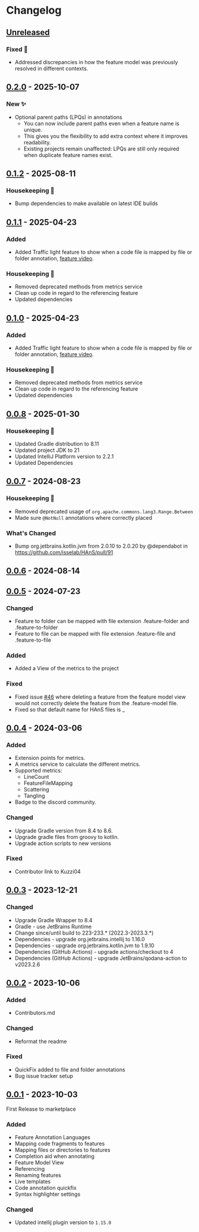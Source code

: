 # Changelog

## [Unreleased]

### Fixed 🐛
- Addressed discrepancies in how the feature model was previously resolved in different contexts.

## [0.2.0] - 2025-10-07

### New ✨

- Optional parent paths (LPQs) in annotations
  - You can now include parent paths even when a feature name is unique. 
  - This gives you the flexibility to add extra context where it improves readability. 
  - Existing projects remain unaffected: LPQs are still only required when duplicate feature names exist.

## [0.1.2] - 2025-08-11

### Housekeeping 🧹

- Bump dependencies to make available on latest IDE builds

## [0.1.1] - 2025-04-23

### Added

- Added Traffic light feature to show when a code file is mapped by file or folder annotation, [feature video](https://youtu.be/HBZYgyc_xgo).

### Housekeeping 🧹

- Removed deprecated methods from metrics service
- Clean up code in regard to the referencing feature
- Updated dependencies

## [0.1.0] - 2025-04-23

### Added

- Added Traffic light feature to show when a code file is mapped by file or folder annotation, [feature video](https://youtu.be/HBZYgyc_xgo).

### Housekeeping 🧹

- Removed deprecated methods from metrics service
- Clean up code in regard to the referencing feature
- Updated dependencies

## [0.0.8] - 2025-01-30

### Housekeeping 🧹

- Updated Gradle distribution to 8.11
- Updated project JDK to 21
- Updated IntelliJ Platform version to 2.2.1
- Updated Dependencies

## [0.0.7] - 2024-08-23

### Housekeeping 🧹

- Removed deprecated usage of ```org.apache.commons.lang3.Range.Between```
- Made sure ```@NotNull``` annotations where correctly placed

### What's Changed

- Bump org.jetbrains.kotlin.jvm from 2.0.10 to 2.0.20 by @dependabot in https://github.com/isselab/HAnS/pull/91

## [0.0.6] - 2024-08-14

## [0.0.5] - 2024-07-23

### Changed

- Feature to folder can be mapped with file extension .feature-folder and .feature-to-folder
- Feature to file can be mapped with file extension .feature-file and .feature-to-file

### Added

- Added a View of the metrics to the project

### Fixed

- Fixed issue [#46](https://github.com/isselab/HAnS/issues/46) where deleting a feature from the feature model view would not correctly delete the feature from the .feature-model file.
- Fixed so that default name for HAnS files is _

## [0.0.4] - 2024-03-06

### Added

- Extension points for metrics.
- A metrics service to calculate the different metrics.
- Supported metrics:
  - LineCount 
  - FeatureFileMapping 
  - Scattering 
  - Tangling
- Badge to the discord community.

### Changed

- Upgrade Gradle version from 8.4 to 8.6.
- Upgrade gradle files from groovy to kotlin. 
- Upgrade action scripts to new versions

### Fixed

- Contributor link to Kuzzi04

## [0.0.3] - 2023-12-21

### Changed

- Upgrade Gradle Wrapper to 8.4
- Gradle - use JetBrains Runtime
- Change since/until build to 223-233.* (2022.3-2023.3.*)
- Dependencies - upgrade org.jetbrains.intellij to 1.16.0
- Dependencies - upgrade org.jetbrains.kotlin.jvm to 1.9.10
- Dependencies (GitHub Actions) - upgrade actions/checkout to 4
- Dependencies (GitHub Actions) - upgrade JetBrains/qodana-action to v2023.2.6

## [0.0.2] - 2023-10-06

### Added

- Contributors.md

### Changed

- Reformat the readme

### Fixed

- QuickFix added to file and folder annotations
- Bug issue tracker setup

## [0.0.1] - 2023-10-03

First Release to marketplace

### Added

- Feature Annotation Languages
- Mapping code fragments to features
- Mapping files or directories to features
- Completion aid when annotating
- Feature Model View
- Referencing
- Renaming features
- Live templates
- Code annotation quickfix
- Syntax highlighter settings

### Changed

- Updated intellij plugin version to ```1.15.0```

[Unreleased]: https://github.com/isselab/HAnS/compare/v0.2.0...HEAD
[0.2.0]: https://github.com/isselab/HAnS/compare/v0.1.2...v0.2.0
[0.1.2]: https://github.com/isselab/HAnS/compare/v0.1.1...v0.1.2
[0.1.1]: https://github.com/isselab/HAnS/compare/v0.1.0...v0.1.1
[0.1.0]: https://github.com/isselab/HAnS/compare/v0.0.8...v0.1.0
[0.0.8]: https://github.com/isselab/HAnS/compare/v0.0.7...v0.0.8
[0.0.7]: https://github.com/isselab/HAnS/compare/v0.0.6...v0.0.7
[0.0.6]: https://github.com/isselab/HAnS/compare/v0.0.5...v0.0.6
[0.0.5]: https://github.com/isselab/HAnS/compare/v0.0.4...v0.0.5
[0.0.4]: https://github.com/isselab/HAnS/compare/v0.0.3...v0.0.4
[0.0.3]: https://github.com/isselab/HAnS/compare/v0.0.2...v0.0.3
[0.0.2]: https://github.com/isselab/HAnS/compare/v0.0.1...v0.0.2
[0.0.1]: https://github.com/isselab/HAnS/commits/v0.0.1
